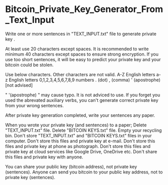 # Bitcoin_Private_Key_Generator_From_Text_Input



Write one or more sentences in "TEXT_INPUT.txt" file to generate private key .


At least use 20 characters except spaces.
It is recommended to write minimum 40 characters except spaces to ensure strong encryption.
If you use too short sentences, it will be easy to predict your private key and your bitcoin could be stolen.


Use below characters. Other characters are not valid.
A-Z English letters
a-z English letters
0,1,2,3,4,5,6,7,8,9 numbers
. (dot)
, (comma)
' (apostrophe) [not advised]


" '(apostrophe) " may cause typo. It is not adviced to use.
If you forget you used the abrevated auxiliary verbs, you can't generate correct private key from your wrong sentences.


After private key generation completed, write your sentences any paper.

When you wrote your private key (and sentences) to a paper;
Delete "TEXT_INPUT.txt" file.
Delete "BITCOIN KEYS.txt" file.
Empty your recycling bin.
Don't store "TEXT_INPUT.txt" and "BITCOIN KEYS.txt" files in your computer.
Don't store this files and private key at e-mail.
Don't store this files and private key at phone as photograph.
Don't store this files and private key at cloud services like Google Drive, OneDrive etc.
Don't share this files and private key with anyone.

You can share your public key (bitcoin address), not private key (sentences).
Anyone can send you bitcoin to your public key address, not to private key (sentences).



